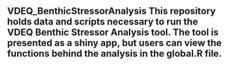 ## VDEQ_BenthicStressorAnalysis This repository holds data and scripts necessary to run the VDEQ Benthic Stressor Analysis tool. The tool is presented as a shiny app, but users can view the functions behind the analysis in the global.R file.
